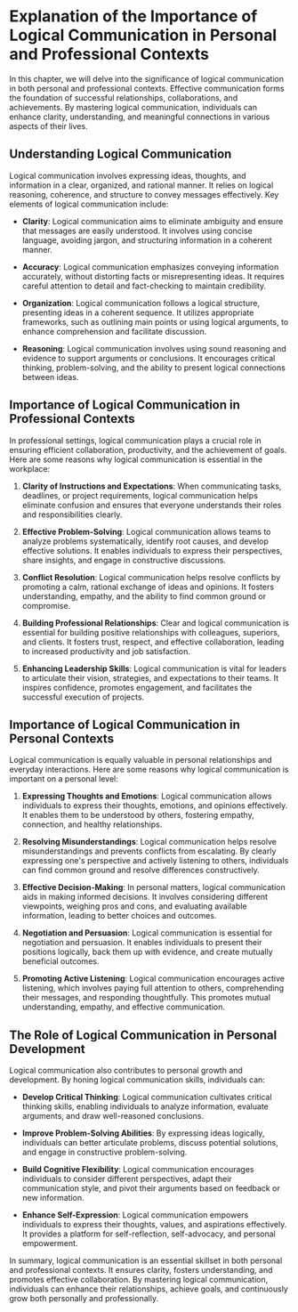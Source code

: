 Explanation of the Importance of Logical Communication in Personal and Professional Contexts
=====================================================================================================

In this chapter, we will delve into the significance of logical communication in both personal and professional contexts. Effective communication forms the foundation of successful relationships, collaborations, and achievements. By mastering logical communication, individuals can enhance clarity, understanding, and meaningful connections in various aspects of their lives.

**Understanding Logical Communication**
---------------------------------------

Logical communication involves expressing ideas, thoughts, and information in a clear, organized, and rational manner. It relies on logical reasoning, coherence, and structure to convey messages effectively. Key elements of logical communication include:

* **Clarity**: Logical communication aims to eliminate ambiguity and ensure that messages are easily understood. It involves using concise language, avoiding jargon, and structuring information in a coherent manner.

* **Accuracy**: Logical communication emphasizes conveying information accurately, without distorting facts or misrepresenting ideas. It requires careful attention to detail and fact-checking to maintain credibility.

* **Organization**: Logical communication follows a logical structure, presenting ideas in a coherent sequence. It utilizes appropriate frameworks, such as outlining main points or using logical arguments, to enhance comprehension and facilitate discussion.

* **Reasoning**: Logical communication involves using sound reasoning and evidence to support arguments or conclusions. It encourages critical thinking, problem-solving, and the ability to present logical connections between ideas.

**Importance of Logical Communication in Professional Contexts**
----------------------------------------------------------------

In professional settings, logical communication plays a crucial role in ensuring efficient collaboration, productivity, and the achievement of goals. Here are some reasons why logical communication is essential in the workplace:

1. **Clarity of Instructions and Expectations**: When communicating tasks, deadlines, or project requirements, logical communication helps eliminate confusion and ensures that everyone understands their roles and responsibilities clearly.

2. **Effective Problem-Solving**: Logical communication allows teams to analyze problems systematically, identify root causes, and develop effective solutions. It enables individuals to express their perspectives, share insights, and engage in constructive discussions.

3. **Conflict Resolution**: Logical communication helps resolve conflicts by promoting a calm, rational exchange of ideas and opinions. It fosters understanding, empathy, and the ability to find common ground or compromise.

4. **Building Professional Relationships**: Clear and logical communication is essential for building positive relationships with colleagues, superiors, and clients. It fosters trust, respect, and effective collaboration, leading to increased productivity and job satisfaction.

5. **Enhancing Leadership Skills**: Logical communication is vital for leaders to articulate their vision, strategies, and expectations to their teams. It inspires confidence, promotes engagement, and facilitates the successful execution of projects.

**Importance of Logical Communication in Personal Contexts**
------------------------------------------------------------

Logical communication is equally valuable in personal relationships and everyday interactions. Here are some reasons why logical communication is important on a personal level:

1. **Expressing Thoughts and Emotions**: Logical communication allows individuals to express their thoughts, emotions, and opinions effectively. It enables them to be understood by others, fostering empathy, connection, and healthy relationships.

2. **Resolving Misunderstandings**: Logical communication helps resolve misunderstandings and prevents conflicts from escalating. By clearly expressing one's perspective and actively listening to others, individuals can find common ground and resolve differences constructively.

3. **Effective Decision-Making**: In personal matters, logical communication aids in making informed decisions. It involves considering different viewpoints, weighing pros and cons, and evaluating available information, leading to better choices and outcomes.

4. **Negotiation and Persuasion**: Logical communication is essential for negotiation and persuasion. It enables individuals to present their positions logically, back them up with evidence, and create mutually beneficial outcomes.

5. **Promoting Active Listening**: Logical communication encourages active listening, which involves paying full attention to others, comprehending their messages, and responding thoughtfully. This promotes mutual understanding, empathy, and effective communication.

**The Role of Logical Communication in Personal Development**
-------------------------------------------------------------

Logical communication also contributes to personal growth and development. By honing logical communication skills, individuals can:

* **Develop Critical Thinking**: Logical communication cultivates critical thinking skills, enabling individuals to analyze information, evaluate arguments, and draw well-reasoned conclusions.

* **Improve Problem-Solving Abilities**: By expressing ideas logically, individuals can better articulate problems, discuss potential solutions, and engage in constructive problem-solving.

* **Build Cognitive Flexibility**: Logical communication encourages individuals to consider different perspectives, adapt their communication style, and pivot their arguments based on feedback or new information.

* **Enhance Self-Expression**: Logical communication empowers individuals to express their thoughts, values, and aspirations effectively. It provides a platform for self-reflection, self-advocacy, and personal empowerment.

In summary, logical communication is an essential skillset in both personal and professional contexts. It ensures clarity, fosters understanding, and promotes effective collaboration. By mastering logical communication, individuals can enhance their relationships, achieve goals, and continuously grow both personally and professionally.
